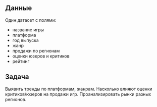 ## Данные
Один датасет с полями:
- название игры
- платформа
- год выпуска
- жанр
- продажи по регионам
- оценки юзеров и критиков
- рейтинг

## Задача
Выявить тренды по платформам, жанрам. Насколько влияют оценки критиков/юзеров на продажи игр. Проанализировать рынки разных регионов.
